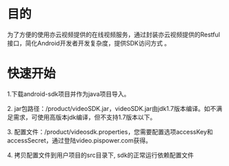 # 目的
为了方便的使用亦云视频提供的在线视频服务，通过封装亦云视频提供的Restful接口，简化Android开发者开发复杂度，提供SDK访问方式 。

# 快速开始
<p>1.下载android-sdk项目并作为java项目导入。</p>
<p>2. jar包路径：/product/videoSDK.jar，videoSDK.jar由jdk1.7版本编译。如不满足需求，可使用高版本jdk编译，但不支持1.7版本以下。</p>
<p>3. 配置文件：/product/videosdk.properties，您需要配置选项accessKey和accessSecret，通过登陆video.pispower.com获得。</p>
<p>4. 拷贝配置文件到用户项目的src目录下, sdk的正常运行依赖配置文件</p>

